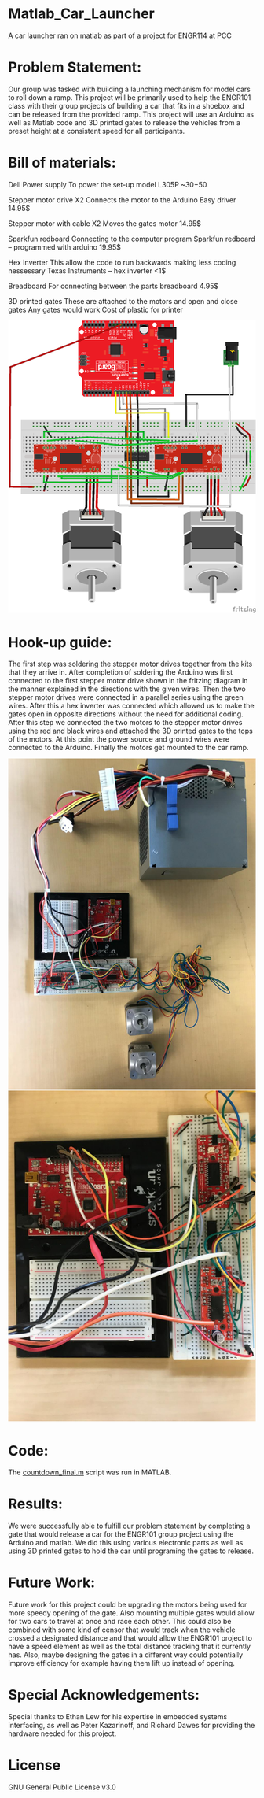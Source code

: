 # Matlab_Car_Launcher
A car launcher ran on matlab as part of a project for ENGR114 at PCC
# Problem Statement:
Our group was tasked with building a launching mechanism for model cars to roll down a ramp.  This project will be primarily used to help the ENGR101 class with their group projects of building a car that fits in a shoebox and can be released from the provided ramp.  This project will use an Arduino as well as Matlab code and 3D printed gates to release the vehicles from a preset height at a consistent speed for all participants.
# Bill of materials:

Dell Power supply 	To power the set-up	model L305P
~30$-50$

Stepper motor drive X2	Connects the motor to the Arduino	Easy driver
14.95$

Stepper motor with cable X2	Moves the gates	motor
14.95$

Sparkfun redboard	Connecting to the computer program	Sparkfun redboard – programmed with arduino
19.95$

Hex Inverter	This allow the code to run backwards making less coding nessessary	Texas Instruments – hex inverter
<1$

Breadboard	For connecting between the parts	breadboard
4.95$

3D printed gates	These are attached to the motors and open and close	gates	Any gates would work	Cost of plastic for printer

![bb.png](bb.png "Fritzing")
# Hook-up guide: 
The first step was soldering the stepper motor drives together from the kits that they arrive in. After completion of soldering the Arduino was first connected to the first stepper motor drive shown in the fritzing diagram in the manner explained in the directions with the given wires. Then the two stepper motor drives were connected in a parallel series using the green wires.  After this a hex inverter was connected which allowed us to make the gates open in opposite directions without the need for additional coding.  After this step we connected the two motors to the stepper motor drives using the red and black wires and attached the 3D printed gates to the tops of the motors. At this point the power source and ground wires were connected to the Arduino. Finally the motors get mounted to the car ramp.

![1.jpg](1.jpg "Fritzing")
![2.jpg](2.jpg "Fritzing")
# Code:
The [countdown_final.m](countdown_final.m) script was run in MATLAB.

# Results:
We were successfully able to fulfill our problem statement by completing a gate that would release a car for the ENGR101 group project using the Arduino and matlab. We did this using various electronic parts as well as using 3D printed gates to hold the car until programing the gates to release.

# Future Work:
Future work for this project could be upgrading the motors being used for more speedy opening of the gate.  Also mounting multiple gates would allow for two cars to travel at once and race each other.  This could also be combined with some kind of censor that would track when the vehicle crossed a designated distance and that would allow the ENGR101 project to have a speed element as well as the total distance tracking that it currently has. Also, maybe designing the gates in a different way could potentially improve efficiency for example having them lift up instead of opening. 

# Special Acknowledgements:
Special thanks to Ethan Lew for his expertise in embedded systems interfacing, as well as Peter Kazarinoff, and Richard Dawes for providing the hardware needed for this project.
# License
GNU General Public License v3.0
